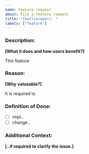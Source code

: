 ```yaml
---
name: Feature request
about: File a feature request
title: "feat(<scope>): "
labels: ["feature"]
---
```



### Description:
**[What it does and how users benefit?]**

This feature 

### Reason:
**[Why valueable?]**

It is required to 

### Definition of Done:
- [ ] impl..
- [ ] change..

### Additional Context:
**[..if required to clarify the issue.]**
